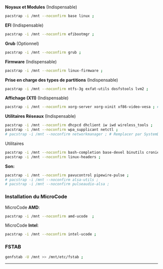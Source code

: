 **Noyaux et Modules** (Indispensable)
```bash
pacstrap -i /mnt --noconfirm base linux ;
```
**EFI** (Indispensable)
```bash
pacstrap -i /mnt --noconfirm efibootmgr ;
```

**Grub** (Optionnel)
```bash
pacstrap -i /mnt --noconfirm grub ;
```

**Firmware** (Indispensable)
```bash
pacstrap -i /mnt --noconfirm linux-firmware ;
```

**Prise en charge des types de partitions** (Indispensable)
```bash
pacstrap -i /mnt --noconfirm ntfs-3g exfat-utils dosfstools lvm2 ;
```

**Affichage (X11)** (Indispensable)
```bash
pacstrap -i /mnt --noconfirm xorg-server xorg-xinit xf86-video-vesa ; # X11 avec le pilote Libre
```

**Utilitaires Réseaux** (Indispensable)
```bash
pacstrap -i /mnt --noconfirm dhcpcd dhclient iw iwd wireless_tools ;
pacstrap -i /mnt --noconfirm wpa_supplicant netctl ;
# pacstrap -i /mnt --noconfirm networkmanager ; # Remplacer par SystemD
```

Utilitaires 
```bash
pacstrap -i /mnt --noconfirm bash-completion base-devel binutils cronie curl dialog fakeroot git gnome-keyring lha lsb-release mtools nano openssh os-prober p7zip pacman-contrib neofetch ntp reflector samba smbclient sudo unzip zip wget ;
pacstrap -i /mnt --noconfirm linux-headers ;
```

**Son:**
```bash
pacstrap -i /mnt --noconfirm pavucontrol pipewire-pulse ;
# pacstrap -i /mnt --noconfirm alsa-utils ;
# pacstrap -i /mnt --noconfirm pulseaudio-alsa ;
```

### Installation du MicroCode

MicroCode **AMD**: 
``` bash
pacstrap -i /mnt --noconfirm amd-ucode  ;
```

MicroCode **Intel**:
```bash
pacstrap -i /mnt --noconfirm intel-ucode ;
``` 


### FSTAB
```bash
genfstab -U /mnt >> /mnt/etc/fstab ;
```
--------------------------------------------------------------------------------
